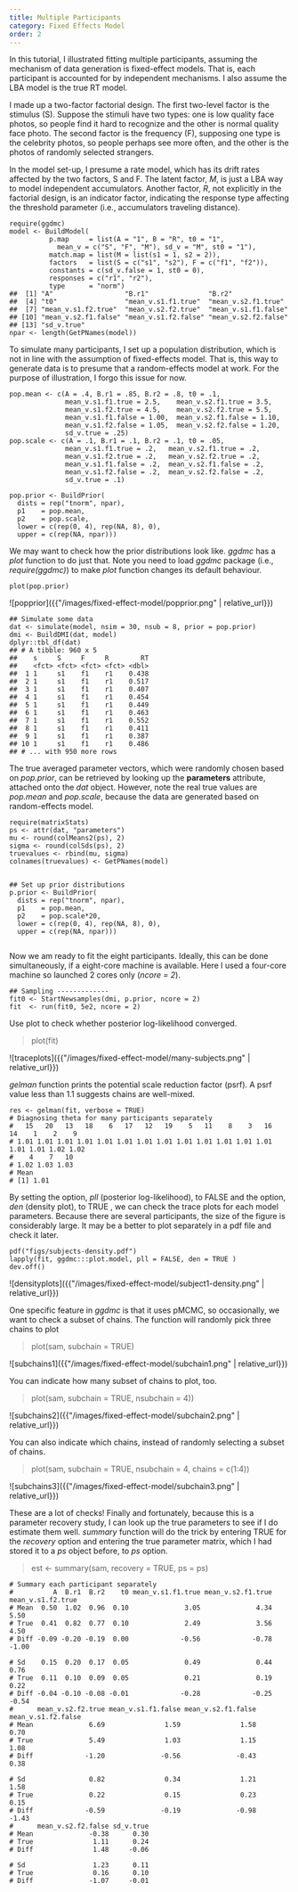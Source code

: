 ```yaml
---
title: Multiple Participants
category: Fixed Effects Model
order: 2
---
```


In this tutorial, I illustrated fitting multiple participants, assuming
the mechanism of data generation is fixed-effect models. That is, each
participant is accounted for by independent mechanisms. I also
assume the LBA model is the true RT model.

I made up a two-factor factorial design. The first two-level factor is
the stimulus (S). Suppose the stimuli have two types: one is low quality
face photos, so people find it hard to recognize and the other
is normal quality face photo.  The second factor is the frequency (F),
supposing one type is the celebrity photos, so people perhaps see more often, 
and the other is the photos of randomly selected strangers.

In the model set-up, I presume a rate model, which has its drift rates
affected by the two factors, S and F.  The latent factor, _M_, is just a
LBA way to model independent accumulators. Another factor, _R_, not
explicitly in the factorial design, is an indicator factor, indicating
the response type affecting the threshold parameter (i.e., accumulators
traveling distance).

```
require(ggdmc)
model <- BuildModel(
          p.map     = list(A = "1", B = "R", t0 = "1",
            mean_v = c("S", "F", "M"), sd_v = "M", st0 = "1"),
          match.map = list(M = list(s1 = 1, s2 = 2)),
          factors   = list(S = c("s1", "s2"), F = c("f1", "f2")),
          constants = c(sd_v.false = 1, st0 = 0),
          responses = c("r1", "r2"),
          type      = "norm")
##  [1] "A"                  "B.r1"               "B.r2"              
##  [4] "t0"                 "mean_v.s1.f1.true"  "mean_v.s2.f1.true" 
##  [7] "mean_v.s1.f2.true"  "mean_v.s2.f2.true"  "mean_v.s1.f1.false"
## [10] "mean_v.s2.f1.false" "mean_v.s1.f2.false" "mean_v.s2.f2.false"
## [13] "sd_v.true"         
npar <- length(GetPNames(model))
```

To simulate many participants, I set up a population distribution, which
is not in line with the assumption of fixed-effects model. That is,
this way to generate data is to presume that a random-effects model at
work. For the purpose of illustration, I forgo this issue for now.

```
pop.mean <- c(A = .4, B.r1 = .85, B.r2 = .8, t0 = .1,
              mean_v.s1.f1.true = 2.5,    mean_v.s2.f1.true = 3.5,
              mean_v.s1.f2.true = 4.5,    mean_v.s2.f2.true = 5.5,
              mean_v.s1.f1.false = 1.00,  mean_v.s2.f1.false = 1.10,
              mean_v.s1.f2.false = 1.05,  mean_v.s2.f2.false = 1.20,
              sd_v.true = .25)
pop.scale <- c(A = .1, B.r1 = .1, B.r2 = .1, t0 = .05,
              mean_v.s1.f1.true = .2,   mean_v.s2.f1.true = .2,
              mean_v.s1.f2.true = .2,   mean_v.s2.f2.true = .2,
              mean_v.s1.f1.false = .2,  mean_v.s2.f1.false = .2,
              mean_v.s1.f2.false = .2,  mean_v.s2.f2.false = .2,
              sd_v.true = .1)

pop.prior <- BuildPrior(
  dists = rep("tnorm", npar),
  p1    = pop.mean,
  p2    = pop.scale,
  lower = c(rep(0, 4), rep(NA, 8), 0),
  upper = c(rep(NA, npar)))

```

We may want to check how the prior distributions look like.
_ggdmc_ has a _plot_ function to do just that. Note you need to load _ggdmc_
package (i.e., _require(ggdmc)_) to make _plot_ function changes its default
behaviour.

```
plot(pop.prior)

```

![popprior]({{"/images/fixed-effect-model/popprior.png" | relative_url}})


```
## Simulate some data
dat <- simulate(model, nsim = 30, nsub = 8, prior = pop.prior)
dmi <- BuildDMI(dat, model)
dplyr::tbl_df(dat)
## # A tibble: 960 x 5
##    s     S     F     R        RT
##    <fct> <fct> <fct> <fct> <dbl>
##  1 1     s1    f1    r1    0.438
##  2 1     s1    f1    r1    0.517
##  3 1     s1    f1    r1    0.407
##  4 1     s1    f1    r1    0.454
##  5 1     s1    f1    r1    0.449
##  6 1     s1    f1    r1    0.463
##  7 1     s1    f1    r1    0.552
##  8 1     s1    f1    r1    0.411
##  9 1     s1    f1    r1    0.387
## 10 1     s1    f1    r1    0.486
## # ... with 950 more rows
```

The true averaged parameter vectors, which were randomly chosen based
on _pop.prior_, can be retrieved by looking up the **parameters** attribute,
attached onto the _dat_ object. However, note the real true values are _pop.mean_ and
_pop.scale_, because the data are generated based on random-effects model.

```
require(matrixStats)
ps <- attr(dat, "parameters")
mu <- round(colMeans2(ps), 2)
sigma <- round(colSds(ps), 2)
truevalues <- rbind(mu, sigma)
colnames(truevalues) <- GetPNames(model)


## Set up prior distributions
p.prior <- BuildPrior(
  dists = rep("tnorm", npar),
  p1    = pop.mean,
  p2    = pop.scale*20,
  lower = c(rep(0, 4), rep(NA, 8), 0),
  upper = c(rep(NA, npar)))


```

Now we am ready to fit the eight participants. Ideally, this can be
done simultaneously, if a eight-core machine is available.
Here I used a four-core machine so launched 2 cores only (_ncore = 2_).

```
## Sampling -------------
fit0 <- StartNewsamples(dmi, p.prior, ncore = 2)
fit  <- run(fit0, 5e2, ncore = 2)

```

Use plot to check whether posterior log-likelihood converged.

> plot(fit)

![traceplots]({{"/images/fixed-effect-model/many-subjects.png" | relative_url}})

_gelman_ function prints the potential scale reduction
factor (psrf). A psrf value less than 1.1 suggests chains are well-mixed.

```
res <- gelman(fit, verbose = TRUE)
# Diagnosing theta for many participants separately
#   15   20   13   18    6   17   12   19    5   11    8    3   16   14    1    2    9
# 1.01 1.01 1.01 1.01 1.01 1.01 1.01 1.01 1.01 1.01 1.01 1.01 1.01 1.01 1.01 1.02 1.02
#    4    7   10
# 1.02 1.03 1.03
# Mean
# [1] 1.01
```

By setting the option, _pll_ (posterior log-likelihood),
to FALSE and the option, _den_ (density plot), to TRUE , we
can check the trace plots for each model parameters. Because there are
several participants, the size of the figure is considerably large.
It may be a better to plot separately in a pdf file and check it later.

```
pdf("figs/subjects-density.pdf")
lapply(fit, ggdmc:::plot.model, pll = FALSE, den = TRUE )
dev.off()
```

![densityplots]({{"/images/fixed-effect-model/subject1-density.png" | relative_url}})


One specific feature in _ggdmc_ is that it uses pMCMC, so occasionally,
we want to check a subset of chains. The function will randomly pick three chains
to plot

> plot(sam, subchain = TRUE)

![subchains1]({{"/images/fixed-effect-model/subchain1.png" | relative_url}})

You can indicate how many subset of chains to plot, too.

> plot(sam, subchain = TRUE, nsubchain = 4))

![subchains2]({{"/images/fixed-effect-model/subchain2.png" | relative_url}})

You can also indicate which chains, instead of randomly selecting a subset of chains.

> plot(sam, subchain = TRUE, nsubchain = 4, chains = c(1:4))

![subchains3]({{"/images/fixed-effect-model/subchain3.png" | relative_url}})


These are a lot of checks! Finally and fortunately, because this is a parameter recovery study,
I can look up the true parameters to see if I do estimate them well. _summary_ function will
do the trick by entering TRUE for the _recovery_ option and entering the true parameter matrix,
which I had stored it to a _ps_ object before, to _ps_ option.

> est <- summary(sam, recovery = TRUE, ps = ps)

```
# Summary each participant separately
#          A  B.r1  B.r2    t0 mean_v.s1.f1.true mean_v.s2.f1.true mean_v.s1.f2.true
# Mean  0.50  1.02  0.96  0.10              3.05              4.34              5.50
# True  0.41  0.82  0.77  0.10              2.49              3.56              4.50
# Diff -0.09 -0.20 -0.19  0.00             -0.56             -0.78             -1.00

# Sd    0.15  0.20  0.17  0.05              0.49              0.44              0.76
# True  0.11  0.10  0.09  0.05              0.21              0.19              0.22
# Diff -0.04 -0.10 -0.08 -0.01             -0.28             -0.25             -0.54
#      mean_v.s2.f2.true mean_v.s1.f1.false mean_v.s2.f1.false mean_v.s1.f2.false
# Mean              6.69               1.59               1.58               0.70
# True              5.49               1.03               1.15               1.08
# Diff             -1.20              -0.56              -0.43               0.38

# Sd                0.82               0.34               1.21               1.58
# True              0.22               0.15               0.23               0.15
# Diff             -0.59              -0.19              -0.98              -1.43
#      mean_v.s2.f2.false sd_v.true
# Mean              -0.38      0.30
# True               1.11      0.24
# Diff               1.48     -0.06

# Sd                 1.23      0.11
# True               0.16      0.10
# Diff              -1.07     -0.01
```

